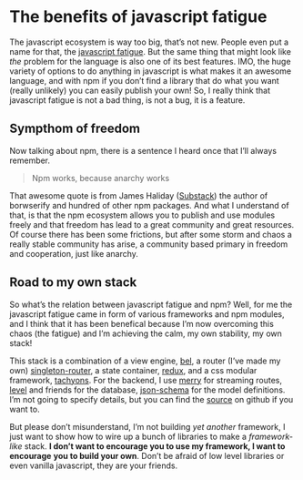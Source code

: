 # The benefits of javascript fatigue

The javascript ecosystem is way too big, that’s not new. People even put a name 
for that, the [javascript fatigue][1]. But the same thing that might look like 
_the_ problem for the language is also one of its best features. IMO, the huge 
variety of options to do anything in javascript is what makes it an awesome 
language, and with npm if you don’t find a library that do what you want 
(really unlikely) you can easily publish your own! So, I really think that 
javascript fatigue is not a bad thing, is not a bug, it is a feature.

## Sympthom of freedom

Now talking about npm, there is a sentence I heard once that I’ll always 
remember.

> Npm works, because anarchy works

That awesome quote is from James Haliday ([Substack][substack]) the author of 
borwserify and hundred of other npm packages. And what I understand of that, is 
that the npm ecosystem allows you to publish and use modules freely and that 
freedom has lead to a great community and great resources. Of course there has 
been some frictions, but after some storm and chaos a really stable community 
has arise, a community based primary in freedom and cooperation, just like 
anarchy.

## Road to my own stack

So what’s the relation between javascript fatigue and npm? Well, for me the 
javascript fatigue came in form of various frameworks and npm modules, and I 
think that it has been benefical because I’m now overcoming this chaos (the 
fatigue) and I’m achieving the calm, my own stability, my own stack!

This stack is a combination of a view engine, [bel][bel], a router (I’ve made 
my own) [singleton-router][router], a state container, [redux][redux], and a 
css modular framework, [tachyons][tachyons]. For the backend, I use 
[merry][merry] for streaming routes, [level][level] and friends for the 
database, [json-schema][jsonschema] for the model definitions. I’m not going to 
specify details, but you can find the [source][2] on github if you want to.

But please don’t misunderstand, I’m not building _yet another_ framework, I just 
want to show how to wire up a bunch of libraries to make a _framework-like_
stack. **I don’t want to encourage you to use my framework, I want to encourage** 
**you to build your own**. Don’t be afraid of low level libraries or even vanilla 
javascript, they are your friends.

[1]: https://medium.com/@ericclemmons/javascript-fatigue-48d4011b6fc4
[2]: https://github.com/YerkoPalma/full-stack
[bel]: https://github.com/choojs/nanohtml
[router]: https://github.com/YerkoPalma/singleton-router
[redux]: https://github.com/reduxjs/redux
[tachyons]: https://github.com/tachyons-css/tachyons
[merry]: https://github.com/shipharbor/merry
[level]: https://github.com/Level/level
[jsonschema]: http://json-schema.org/
[substack]: https://github.com/substack